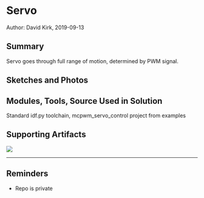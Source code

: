 #  Servo

Author: David Kirk, 2019-09-13

## Summary
Servo goes through full range of motion, determined by PWM signal.

## Sketches and Photos


## Modules, Tools, Source Used in Solution
Standard idf.py toolchain, mcpwm_servo_control project from examples

## Supporting Artifacts
[![](http://img.youtube.com/vi/tB85Eg4wcYU/0.jpg)](http://www.youtube.com/watch?v=tB85Eg4wcYU "Servo Demo")

-----

## Reminders
- Repo is private
